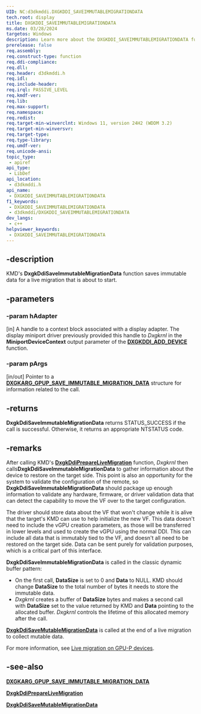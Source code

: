 ```yaml
---
UID: NC:d3dkmddi.DXGKDDI_SAVEIMMUTABLEMIGRATIONDATA
tech.root: display
title: DXGKDDI_SAVEIMMUTABLEMIGRATIONDATA
ms.date: 03/28/2024
targetos: Windows
description: Learn more about the DXGKDDI_SAVEIMMUTABLEMIGRATIONDATA function.
prerelease: false
req.assembly: 
req.construct-type: function
req.ddi-compliance: 
req.dll: 
req.header: d3dkmddi.h
req.idl: 
req.include-header: 
req.irql: PASSIVE_LEVEL
req.kmdf-ver: 
req.lib: 
req.max-support: 
req.namespace: 
req.redist: 
req.target-min-winverclnt: Windows 11, version 24H2 (WDDM 3.2)
req.target-min-winversvr: 
req.target-type: 
req.type-library: 
req.umdf-ver: 
req.unicode-ansi: 
topic_type:
 - apiref
api_type:
 - LibDef
api_location:
 - d3dkmddi.h
api_name:
 - DXGKDDI_SAVEIMMUTABLEMIGRATIONDATA
f1_keywords:
 - DXGKDDI_SAVEIMMUTABLEMIGRATIONDATA
 - d3dkmddi/DXGKDDI_SAVEIMMUTABLEMIGRATIONDATA
dev_langs:
 - c++
helpviewer_keywords:
 - DXGKDDI_SAVEIMMUTABLEMIGRATIONDATA
---
```


## -description

KMD's **DxgkDdiSaveImmutableMigrationData** function saves immutable data for a live migration that is about to start.

## -parameters

### -param hAdapter

[in] A handle to a context block associated with a display adapter. The display miniport driver previously provided this handle to *Dxgkrnl* in the **MiniportDeviceContext** output parameter of the [**DXGKDDI_ADD_DEVICE**](../dispmprt/nc-dispmprt-dxgkddi_add_device.md) function.

### -param pArgs

[in/out] Pointer to a [**DXGKARG_GPUP_SAVE_IMMUTABLE_MIGRATION_DATA**](ns-d3dkmddi-dxgkarg_gpup_save_immutable_migration_data.md) structure for information related to the call.

## -returns

**DxgkDdiSaveImmutableMigrationData** returns STATUS_SUCCESS if the call is successful. Otherwise, it returns an appropriate NTSTATUS code.

## -remarks

After calling KMD's [**DxgkDdiPrepareLiveMigration**](/windows-hardware/drivers/ddi/d3dkmddi/nc-d3dkmddi-dxgkddi_preparelivemigration) function, *Dxgkrnl* then calls**DxgkDdiSaveImmutableMigrationData** to gather information about the device to restore on the target side. This point is also an opportunity for the system to validate the configuration of the remote, so **DxgkDdiSaveImmutableMigrationData** should package up enough information to validate any hardware, firmware, or driver validation data that can detect the capability to move the VF over to the target configuration.

The driver should store data about the VF that won't change while it is alive that the target's KMD can use to help initialize the new VF. This data doesn't need to include the vGPU creation parameters, as those will be transferred in lower levels and used to create the vGPU using the normal DDI. This can include all data that is immutably tied to the VF, and doesn't all need to be restored on the target side. Data can be sent purely for validation purposes, which is a critical part of this interface.

**DxgkDdiSaveImmutableMigrationData** is called in the classic dynamic buffer pattern:

* On the first call, **DataSize** is set to 0 and **Data** to NULL. KMD should change **DataSize** to the total number of bytes it needs to store the immutable data.
* *Dxgkrnl* creates a buffer of **DataSize** bytes and makes a second call with **DataSize** set to the value returned by KMD and **Data** pointing to the allocated buffer. *Dxgkrnl* controls the lifetime of this allocated memory after the call.

[**DxgkDdiSaveMutableMigrationData**](/windows-hardware/drivers/ddi/d3dkmddi/nc-d3dkmddi-dxgkddi_savemutablemigrationdata) is called at the end of a live migration to collect mutable data.

For more information, see [Live migration on GPU-P devices](/windows-hardware/drivers/display/live-migration-on-gpup-devices).

## -see-also

[**DXGKARG_GPUP_SAVE_IMMUTABLE_MIGRATION_DATA**](ns-d3dkmddi-dxgkarg_gpup_save_immutable_migration_data.md)

[**DxgkDdiPrepareLiveMigration**](/windows-hardware/drivers/ddi/d3dkmddi/nc-d3dkmddi-dxgkddi_preparelivemigration)

[**DxgkDdiSaveMutableMigrationData**](/windows-hardware/drivers/ddi/d3dkmddi/nc-d3dkmddi-dxgkddi_savemutablemigrationdata)
